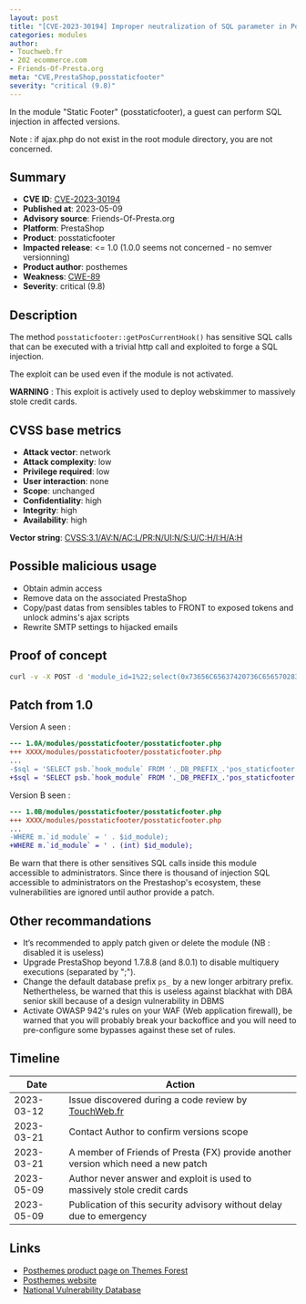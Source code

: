```yaml
---
layout: post
title: "[CVE-2023-30194] Improper neutralization of SQL parameter in Posthemes Static Footer module for PrestaShop"
categories: modules
author:
- Touchweb.fr
- 202 ecommerce.com
- Friends-Of-Presta.org
meta: "CVE,PrestaShop,posstaticfooter"
severity: "critical (9.8)"
---
```


In the module "Static Footer" (posstaticfooter), a guest can perform SQL injection in affected versions.

Note : if ajax.php do not exist in the root module directory, you are not concerned.

## Summary

* **CVE ID**: [CVE-2023-30194](https://cve.mitre.org/cgi-bin/cvename.cgi?name=CVE-2023-30194)
* **Published at**: 2023-05-09
* **Advisory source**: Friends-Of-Presta.org
* **Platform**: PrestaShop
* **Product**: posstaticfooter
* **Impacted release**: <= 1.0 (1.0.0 seems not concerned - no semver versionning)
* **Product author**: posthemes
* **Weakness**: [CWE-89](https://cwe.mitre.org/data/definitions/89.html)
* **Severity**: critical (9.8)

## Description

The method `posstaticfooter::getPosCurrentHook()` has sensitive SQL calls that can be executed with a trivial http call and exploited to forge a SQL injection.

The exploit can be used even if the module is not activated.

**WARNING** : This exploit is actively used to deploy webskimmer to massively stole credit cards.

## CVSS base metrics

* **Attack vector**: network
* **Attack complexity**: low
* **Privilege required**: low
* **User interaction**: none
* **Scope**: unchanged
* **Confidentiality**: high
* **Integrity**: high
* **Availability**: high

**Vector string**: [CVSS:3.1/AV:N/AC:L/PR:N/UI:N/S:U/C:H/I:H/A:H](https://nvd.nist.gov/vuln-metrics/cvss/v3-calculator?vector=AV:N/AC:L/PR:N/UI:N/S:U/C:H/I:H/A:H)

## Possible malicious usage

* Obtain admin access
* Remove data on the associated PrestaShop
* Copy/past datas from sensibles tables to FRONT to exposed tokens and unlock admins's ajax scripts
* Rewrite SMTP settings to hijacked emails


## Proof of concept


```bash
curl -v -X POST -d 'module_id=1%22;select(0x73656C65637420736C656570283432293B)INTO@a;prepare`b`from@a;execute`b`;--' 'https://preprod.XX/modules/posstaticfooter/ajax.php'
```

## Patch from 1.0

Version A seen : 

```diff
--- 1.0A/modules/posstaticfooter/posstaticfooter.php
+++ XXXX/modules/posstaticfooter/posstaticfooter.php
...
-$sql = 'SELECT psb.`hook_module` FROM '._DB_PREFIX_.'pos_staticfooter AS psb LEFT JOIN '._DB_PREFIX_.'pos_staticfooter_shop AS pss ON psb.`id_posstaticblock`= pss.`id_posstaticblock` WHERE  psb.`name_module` ="'.$name_module.'" AND pss.`id_shop` = "'.$id_shop.'"';
+$sql = 'SELECT psb.`hook_module` FROM '._DB_PREFIX_.'pos_staticfooter AS psb LEFT JOIN '._DB_PREFIX_.'pos_staticfooter_shop AS pss ON psb.`id_posstaticblock`= pss.`id_posstaticblock` WHERE  psb.`name_module` ="'.pSQL($name_module).'" AND pss.`id_shop` = "'.$id_shop.'"';
```

Version B seen : 

```diff
--- 1.0B/modules/posstaticfooter/posstaticfooter.php
+++ XXXX/modules/posstaticfooter/posstaticfooter.php
...
-WHERE m.`id_module` = ' . $id_module);
+WHERE m.`id_module` = ' . (int) $id_module);
```

Be warn that there is other sensitives SQL calls inside this module accessible to administrators. Since there is thousand of injection SQL accessible to administrators on the Prestashop's ecosystem, these vulnerabilities are ignored until author provide a patch.


## Other recommandations

* It’s recommended to apply patch given or delete the module (NB : disabled it is useless)
* Upgrade PrestaShop beyond 1.7.8.8 (and 8.0.1) to disable multiquery executions (separated by ";").
* Change the default database prefix `ps_` by a new longer arbitrary prefix. Nethertheless, be warned that this is useless against blackhat with DBA senior skill because of a design vulnerability in DBMS
* Activate OWASP 942's rules on your WAF (Web application firewall), be warned that you will probably break your backoffice and you will need to pre-configure some bypasses against these set of rules.


## Timeline

| Date | Action |
|--|--|
| 2023-03-12 |Issue discovered during a code review by [TouchWeb.fr](https://www.touchweb.fr) |
| 2023-03-21 | Contact Author to confirm versions scope |
| 2023-03-21 | A member of Friends of Presta (FX) provide another version which need a new patch |
| 2023-05-09 | Author never answer and exploit is used to massively stole credit cards |
| 2023-05-09 | Publication of this security advisory without delay due to emergency |

## Links

* [Posthemes product page on Themes Forest](https://themeforest.net/user/posthemes/portfolio)
* [Posthemes website](https://posthemes.com/)
* [National Vulnerability Database](https://nvd.nist.gov/vuln/detail/CVE-2023-30194)

